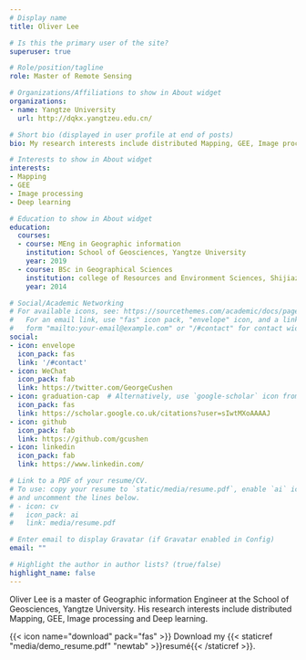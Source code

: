 ```yaml
---
# Display name
title: Oliver Lee

# Is this the primary user of the site?
superuser: true

# Role/position/tagline
role: Master of Remote Sensing

# Organizations/Affiliations to show in About widget
organizations:
- name: Yangtze University
  url: http://dqkx.yangtzeu.edu.cn/

# Short bio (displayed in user profile at end of posts)
bio: My research interests include distributed Mapping, GEE, Image processing and Deep learning.

# Interests to show in About widget
interests:
- Mapping
- GEE
- Image processing
- Deep learning

# Education to show in About widget
education:
  courses:
  - course: MEng in Geographic information
    institution: School of Geosciences, Yangtze University
    year: 2019
  - course: BSc in Geographical Sciences
    institution: college of Resources and Environment Sciences, Shijiazhuang University
    year: 2014

# Social/Academic Networking
# For available icons, see: https://sourcethemes.com/academic/docs/page-builder/#icons
#   For an email link, use "fas" icon pack, "envelope" icon, and a link in the
#   form "mailto:your-email@example.com" or "/#contact" for contact widget.
social:
- icon: envelope
  icon_pack: fas
  link: '/#contact'
- icon: WeChat
  icon_pack: fab
  link: https://twitter.com/GeorgeCushen
- icon: graduation-cap  # Alternatively, use `google-scholar` icon from `ai` icon pack
  icon_pack: fas
  link: https://scholar.google.co.uk/citations?user=sIwtMXoAAAAJ
- icon: github
  icon_pack: fab
  link: https://github.com/gcushen
- icon: linkedin
  icon_pack: fab
  link: https://www.linkedin.com/

# Link to a PDF of your resume/CV.
# To use: copy your resume to `static/media/resume.pdf`, enable `ai` icons in `params.toml`, 
# and uncomment the lines below.
# - icon: cv
#   icon_pack: ai
#   link: media/resume.pdf

# Enter email to display Gravatar (if Gravatar enabled in Config)
email: ""

# Highlight the author in author lists? (true/false)
highlight_name: false
---
```


Oliver Lee is a master of Geographic information Engineer at the School of Geosciences, Yangtze University. His research interests include distributed Mapping, GEE, Image processing and Deep learning. 



{{< icon name="download" pack="fas" >}} Download my {{< staticref "media/demo_resume.pdf" "newtab" >}}resumé{{< /staticref >}}.

